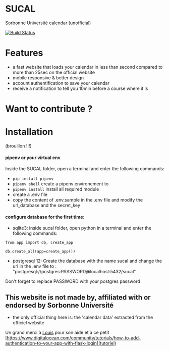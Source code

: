 # SUCAL
Sorbonne Université calendar (unofficial)

[![Build Status](https://travis-ci.com/AmineDjeghri/SUCAL.svg?branch=master)](https://travis-ci.com/AmineDjeghri/SUCAL)

# Features
- a fast website that loads your calendar in less than second compared to more than 25sec on the official website
- mobile responsive & better design
- account authentification to save your calendar 
- receive a notification to tell you 10min before a course where it is


# Want to contribute ?

# Installation
(brouillon !!!)
#### pipenv or your virtual env
Inside the SUCAL folder, open a terminal and enter the following commands:
- `pip install pipenv`
- `pipenv shell` create a pipenv environement to 
- `pipenv install` install all required module
- create a .env file
- copy the content of .env.sample in the .env file and modify the url_database and the secret_key 

#### configure database for the first time:
- sqlite3: inside sucal folder, open python in a terminal and enter the following commands:

`from app import db, create_app `

`db.create_all(app=create_app()) `

- postgresql 12: Create the database with the name sucal and change the url in the .env file to : "postgresql://postgres:PASSWORD@localhost:5432/sucal"

Don't forget to replace PASSWORD with your postgres password

## This website is not made by, affiliated with or endorsed by Sorbonne Université
- the only official thing here is:  the 'calendar data' extracted from the officiel website

Un grand merci à [Louis](https://github.com/lgvld) pour son aide
et 
à ce petit [https://www.digitalocean.com/community/tutorials/how-to-add-authentication-to-your-app-with-flask-login](tutoriel) 
